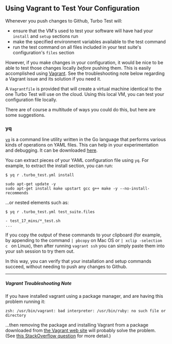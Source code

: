 ## Using Vagrant to Test Your Configuration

Whenever you push changes to Github, Turbo Test will:

* ensure that the VM's used to test your software will have had your `install` and `setup` sections run
* make the specified environment variables available to the test command
* run the test command on all files included in your test suite's configuration's `files` section

However, if you make changes in your configuration, it would be nice to be able to test those changes locally _before_ pushing them. This is easily accomplished using [Vagrant](https://www.vagrantup.com/docs/installation/). See the troubleshooting note below regarding a Vagrant issue and its solution if you need it.

A `Vagrantfile` is provided that will create a virtual machine identical to the one Turbo Test will use on the cloud. Using this local VM, you can test your configuration file locally.

There are of course a multitude of ways you could do this, but here are some suggestions.


### yq

[`yq`](https://github.com/mikefarah/yq) is a command line utility written in the Go language that performs various kinds of operations on YAML files. This can help in your experimentation and debugging. It can be downloaded [here](https://github.com/mikefarah/yq#download-the-latest-binary).

You can extract pieces of your YAML configuration file using `yq`. For example, to extract the install section, you can run:

```
$ yq r .turbo_test.yml install

sudo apt-get update -y
sudo apt-get install make upstart gcc g++ make -y --no-install-recommends
``` 

...or nested elements such as:

```
$ yq r .turbo_test.yml test_suite.files

- test_17_mins/*_test.sh
...
```

If you copy the output of these commands to your clipboard (for example, by appending to the command `| pbcopy` on Mac OS or `| xclip -selection c
` on Linux), then after running `vagrant ssh` you can simply paste them into your ssh session to try them out.

In this way, you can verify that your installation and setup commands succeed, without needing to push any changes to Github.

----

##### Vagrant Troubleshooting Note

If you have installed vagrant using a package manager, and are having this problem running it:

```
zsh: /usr/bin/vagrant: bad interpreter: /usr/bin/ruby: no such file or directory
```

...then removing the package and installing Vagrant from a package downloaded from [the Vagrant web site](https://www.vagrantup.com/downloads.html) will probably solve the problem. (See [this StackOverflow question](https://stackoverflow.com/questions/43813735/cannot-start-vagrant-ubuntu-16-04) for more detail.)